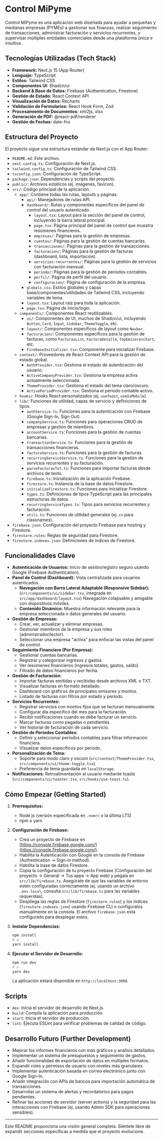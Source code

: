 # Control MiPyme

Control MiPyme es una aplicación web diseñada para ayudar a pequeñas y medianas empresas (PYMEs) a gestionar sus finanzas, realizar seguimiento de transacciones, administrar facturación y servicios recurrentes, y supervisar múltiples entidades comerciales desde una plataforma única e intuitiva.

## Tecnologías Utilizadas (Tech Stack)

*   **Framework:** Next.js 15 (App Router)
*   **Lenguaje:** TypeScript
*   **Estilos:** Tailwind CSS
*   **Componentes UI:** Shadcn/ui
*   **Backend & Base de Datos:** Firebase (Authentication, Firestore)
*   **Gestión de Estado:** React Context API
*   **Visualización de Datos:** Recharts
*   **Validación de Formularios:** React Hook Form, Zod
*   **Procesamiento de Documentos:** xml2js, xlsx
*   **Generación de PDF:** @react-pdf/renderer
*   **Gestión de Fechas:** date-fns

## Estructura del Proyecto

El proyecto sigue una estructura estándar de Next.js con el App Router:

*   `README.md`: Este archivo.
*   `next.config.ts`: Configuración de Next.js.
*   `tailwind.config.ts`: Configuración de Tailwind CSS.
*   `tsconfig.json`: Configuración de TypeScript.
*   `package.json`: Dependencias y scripts del proyecto.
*   `public/`: Archivos estáticos (ej. imágenes, favicon).
*   `src/`: Código principal de la aplicación.
    *   `app/`: Contiene todas las rutas, layouts y páginas.
        *   `api/`: Manejadores de rutas API.
        *   `dashboard/`: Rutas y componentes específicos del panel de control del usuario autenticado.
            *   `layout.tsx`: Layout para la sección del panel de control, incluyendo la barra lateral principal.
            *   `page.tsx`: Página principal del panel de control que muestra resúmenes financieros.
            *   `empresas/`: Páginas para la gestión de empresas.
            *   `cuentas/`: Páginas para la gestión de cuentas bancarias.
            *   `transacciones/`: Páginas para la gestión de transacciones.
            *   `facturacion/`: Páginas para la gestión de facturas (dashboard, lista, importación).
            *   `servicios-recurrentes/`: Páginas para la gestión de servicios con facturación mensual.
            *   `periodo/`: Páginas para la gestión de períodos contables.
            *   `perfil/`: Página de perfil del usuario.
            *   `configuracion/`: Página de configuración de la empresa.
        *   `globals.css`: Estilos globales y capas base/componentes/utilidades de Tailwind CSS, incluyendo variables de tema.
        *   `layout.tsx`: Layout raíz para toda la aplicación.
        *   `page.tsx`: Página de inicio/login.
    *   `components/`: Componentes React reutilizables.
        *   `ui/`: Componentes de UI, muchos de Shadcn/ui, incluyendo `Button`, `Card`, `Input`, `Sidebar`, `ThemeToggle`, etc.
        *   `layout/`: Componentes específicos de layout como `Navbar`.
        *   `facturacion/`: Componentes específicos para la gestión de facturas, como `FacturasList`, `FacturaDetalle`, `TopEmisoresChart`, etc.
        *   `FirebaseInitializer.tsx`: Componente para inicializar Firebase.
    *   `context/`: Proveedores de React Context API para la gestión de estado global.
        *   `AuthProvider.tsx`: Gestiona el estado de autenticación del usuario.
        *   `ActiveCompanyProvider.tsx`: Gestiona la empresa activa actualmente seleccionada.
        *   `ThemeProvider.tsx`: Gestiona el estado del tema claro/oscuro.
        *   `ActivePeriodProvider.tsx`: Gestiona el período contable activo.
    *   `hooks/`: Hooks React personalizados (ej. `useToast`, `useIsMobile`).
    *   `lib/`: Funciones de utilidad, capas de servicio y definiciones de tipos.
        *   `authService.ts`: Funciones para la autenticación con Firebase (Google Sign-In, Sign Out).
        *   `companyService.ts`: Funciones para operaciones CRUD de empresas y gestión de miembros.
        *   `accountService.ts`: Funciones para la gestión de cuentas bancarias.
        *   `transactionService.ts`: Funciones para la gestión de transacciones financieras.
        *   `facturaService.ts`: Funciones para la gestión de facturas.
        *   `recurringServiceService.ts`: Funciones para la gestión de servicios recurrentes y su facturación.
        *   `parseFacturasTxt.ts`: Funciones para importar facturas desde archivos de texto.
        *   `firebase.ts`: Inicialización de la aplicación Firebase.
        *   `firestore.ts`: Instancia de la base de datos Firestore.
        *   `initializeFirestore.ts`: Funciones para inicializar Firestore.
        *   `types.ts`: Definiciones de tipos TypeScript para las principales estructuras de datos.
        *   `recurringServiceTypes.ts`: Tipos para servicios recurrentes y facturación.
        *   `utils.ts`: Funciones de utilidad generales (ej. `cn` para classnames).
*   `firebase.json`: Configuración del proyecto Firebase para hosting y Firestore.
*   `firestore.rules`: Reglas de seguridad para Firestore.
*   `firestore.indexes.json`: Definiciones de índices de Firestore.

## Funcionalidades Clave

*   **Autenticación de Usuarios:** Inicio de sesión/registro seguro usando Google (Firebase Authentication).
*   **Panel de Control (Dashboard):** Vista centralizada para usuarios autenticados.
    *   **Navegación con Barra Lateral Adaptable (Responsive Sidebar):** (`src/components/ui/sidebar.tsx`, integrada en `src/app/dashboard/layout.tsx`) Navegación colapsable y amigable con dispositivos móviles.
    *   **Contenido Dinámico:** Muestra información relevante para la empresa seleccionada o datos generales del usuario.
*   **Gestión de Empresas:**
    *   Crear, ver, actualizar y eliminar empresas.
    *   Gestionar miembros de la empresa y sus roles (administrador/lector).
    *   Seleccionar una empresa "activa" para enfocar las vistas del panel de control.
*   **Seguimiento Financiero (Por Empresa):**
    *   Gestionar cuentas bancarias.
    *   Registrar y categorizar ingresos y gastos.
    *   Ver resúmenes financieros (ingresos totales, gastos, saldo).
    *   Filtrado de datos financieros por fecha.
*   **Gestión de Facturación:**
    *   Importar facturas emitidas y recibidas desde archivos XML o TXT.
    *   Visualizar facturas en formato detallado.
    *   Dashboard con gráficos de principales emisores y montos.
    *   Listado de facturas con filtros por estado y período.
*   **Servicios Recurrentes:**
    *   Registrar servicios con montos fijos que se facturan mensualmente.
    *   Configurar día específico del mes para la facturación.
    *   Recibir notificaciones cuando se debe facturar un servicio.
    *   Marcar facturas como pagadas o pendientes.
    *   Ver historial de facturación de cada servicio.
*   **Gestión de Períodos Contables:**
    *   Definir y seleccionar períodos contables para filtrar información financiera.
    *   Visualizar datos específicos por período.
*   **Personalización de Tema:**
    *   Soporte para modo claro y oscuro (`src/context/ThemeProvider.tsx`, `src/components/ui/theme-toggle.tsx`).
    *   Preferencia de tema guardada en `localStorage`.
*   **Notificaciones:** Retroalimentación al usuario mediante toasts (`src/components/ui/toaster.tsx`, `src/hooks/use-toast.ts`).

## Cómo Empezar (Getting Started)

1.  **Prerrequisitos:**
    *   Node.js (versión especificada en `.nvmrc` o la última LTS)
    *   npm o yarn

2.  **Configuración de Firebase:**
    *   Crea un proyecto de Firebase en [https://console.firebase.google.com/](https://console.firebase.google.com/).
    *   Habilita la Autenticación con Google en la consola de Firebase (Authentication -> Sign-in method).
    *   Habilita la base de datos Firestore.
    *   Copia la configuración de tu proyecto Firebase (Configuración del proyecto -> General -> Tus apps -> App web) y pégala en `src/lib/firebase.ts`. Asegúrate de que las variables de entorno estén configuradas correctamente (ej. usando un archivo `.env.local`, consulta `src/lib/firebase.ts` para las variables requeridas).
    *   Despliega las reglas de Firestore (`firestore.rules`) y los índices (`firestore.indexes.json`) usando Firebase CLI o configúralos manualmente en la consola. El archivo `firebase.json` está configurado para desplegar estos.

3.  **Instalar Dependencias:**
    ```bash
    npm install
    # o
    yarn install
    ```

4.  **Ejecutar el Servidor de Desarrollo:**
    ```bash
    npm run dev
    # o
    yarn dev
    ```
    La aplicación estará disponible en `http://localhost:3000`.

## Scripts

*   `dev`: Inicia el servidor de desarrollo de Next.js.
*   `build`: Compila la aplicación para producción.
*   `start`: Inicia el servidor de producción.
*   `lint`: Ejecuta ESLint para verificar problemas de calidad de código.

## Desarrollo Futuro (Further Development)

*   Mejorar los informes financieros con más gráficos y análisis detallados.
*   Implementar un sistema de presupuestos y seguimiento de gastos.
*   Añadir funcionalidad de exportación de datos en múltiples formatos.
*   Expandir roles y permisos de usuario con niveles más granulares.
*   Implementar autenticación basada en correo electrónico junto con Google Sign-In.
*   Añadir integración con APIs de bancos para importación automática de transacciones.
*   Desarrollar un sistema de alertas y recordatorios para pagos pendientes.
*   Refinar las acciones de servidor (server actions) y la seguridad para las interacciones con Firebase (ej. usando Admin SDK para operaciones sensibles).

---

Este README proporciona una visión general completa. Siéntete libre de expandir secciones específicas a medida que el proyecto evolucione.
